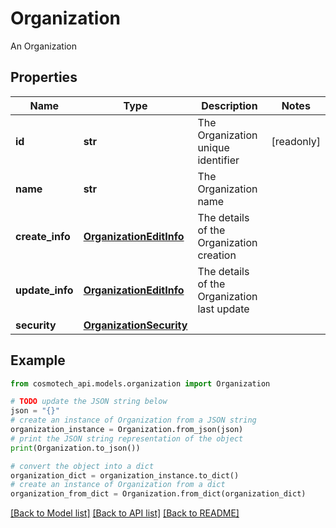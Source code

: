 # Organization

An Organization

## Properties

Name | Type | Description | Notes
------------ | ------------- | ------------- | -------------
**id** | **str** | The Organization unique identifier | [readonly] 
**name** | **str** | The Organization name | 
**create_info** | [**OrganizationEditInfo**](OrganizationEditInfo.md) | The details of the Organization creation | 
**update_info** | [**OrganizationEditInfo**](OrganizationEditInfo.md) | The details of the Organization last update | 
**security** | [**OrganizationSecurity**](OrganizationSecurity.md) |  | 

## Example

```python
from cosmotech_api.models.organization import Organization

# TODO update the JSON string below
json = "{}"
# create an instance of Organization from a JSON string
organization_instance = Organization.from_json(json)
# print the JSON string representation of the object
print(Organization.to_json())

# convert the object into a dict
organization_dict = organization_instance.to_dict()
# create an instance of Organization from a dict
organization_from_dict = Organization.from_dict(organization_dict)
```
[[Back to Model list]](../README.md#documentation-for-models) [[Back to API list]](../README.md#documentation-for-api-endpoints) [[Back to README]](../README.md)


